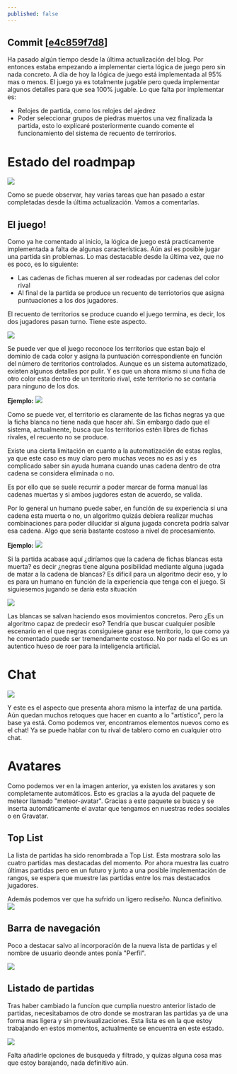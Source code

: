 ```yaml
---
published: false
---
```


## Commit [[e4c859f7d8](https://github.com/shadowlink/GoProject/commit/e4c859f7d8d1e2896f3e5734a9cc9354044df96a)]

Ha pasado algún tiempo desde la última actualización del blog. Por entonces estaba empezando a implementar cierta lógica de juego pero sin nada concreto. 
A día de hoy la lógica de juego está implementada al 95% mas o menos. El juego ya es totalmente jugable pero queda implementar algunos detalles para que sea 100% jugable.
Lo que falta por implementar es:

- Relojes de partida, como los relojes del ajedrez
- Poder seleccionar grupos de piedras muertos una vez finalizada la partida, esto lo explicaré posteriormente cuando comente el funcionamiento del sistema de recuento de terrirorios.

# Estado del roadmpap

![](http://gyazo.com/03c9368134c57c092f75b96316064108.png)

Como se puede observar, hay varias tareas que han pasado a estar completadas desde la última actualización. Vamos a comentarlas.

## El juego!

Como ya he comentado al inicio, la lógica de juego está practicamente implementada a falta de algunas características. Aún así es posible jugar una partida sin problemas.
Lo mas destacable desde la última vez, que no es poco, es lo siguiente:

- Las cadenas de fichas mueren al ser rodeadas por cadenas del color rival
- Al final de la partida se produce un recuento de terriotorios que asigna puntuaciones a los dos jugadores.

El recuento de territorios se produce cuando el juego termina, es decir, los dos jugadores pasan turno. Tiene este aspecto.

![](http://gyazo.com/dff41120a414a3ca81a1a24a5583d2ae.png)

Se puede ver que el juego reconoce los territorios que estan bajo el dominio de cada color y asigna la puntuación correspondiente en función del número de territorios controlados.
Aunque es un sistema automatizado, existen algunos detalles por pulir. Y es que un ahora mismo si una ficha de otro color esta dentro de un territorio rival, este territorio no se contaría para ninguno de los dos.

**Ejemplo:**
![](http://gyazo.com/15c6484fba20b5d901d9c65ed129841b.png)

Como se puede ver, el territorio es claramente de las fichas negras ya que la ficha blanca no tiene nada que hacer ahí. Sin embargo dado que el sistema, actualmente, busca que los territorios estén libres de fichas rivales, el  recuento no se produce.

Existe una cierta limitación en cuanto a la automatización de estas reglas, ya que este caso es muy claro pero muchas veces no es así y es complicado saber sin ayuda humana cuando unas cadena dentro de otra cadena se considera eliminada o no.

Es por ello que se suele recurrir a poder marcar de forma manual las cadenas muertas y si ambos jugdores estan de acuerdo, se valida.

Por lo general un humano puede saber, en función de su experiencia si una cadena esta muerta o no, un algoritmo quizás debiera realizar muchas combinaciones para poder dilucidar si alguna jugada concreta podría salvar esa cadena. Algo que sería bastante costoso a nivel de procesamiento.

**Ejemplo:**
![](http://gyazo.com/e41ce27789caf1697c3a68cbd1858cc6.png)

Si la partida acabase aquí ¿diríamos que la cadena de fichas blancas esta muerta? es decir ¿negras tiene alguna posibilidad mediante alguna jugada de matar a la cadena de blancas? Es dificil para un algoritmo decir eso, y lo es para un humano en función de la experiencía que tenga con el juego.
Si siguiesemos jugando se daría esta situación

![](http://gyazo.com/664b46d59a6490cc1777114f58d9755f.png)

Las blancas se salvan haciendo esos movimientos concretos. Pero ¿Es un algoritmo capaz de predecir eso? Tendría que buscar cualquier posible escenario en el que negras consiguiese ganar ese territorio, lo que como ya he comentado puede ser tremendamente costoso. No por nada el Go es un autentico hueso de roer para la inteligencia artificial.

# Chat

![](http://gyazo.com/07876b7b4a1de222a6696a1a5d733d1a.png)

Y este es el aspecto que presenta ahora mismo la interfaz de una partida. Aún quedan muchos retoques que hacer en cuanto a lo "artístico", pero la base ya está.
Como podemos ver, encontramos elementos nuevos como es el chat!
Ya se puede hablar con tu rival de tablero como en cualquier otro chat.

# Avatares
Como podemos ver en la imagen anterior, ya existen los avatares y son completamente automáticos. Esto es gracias a la ayuda del paquete de meteor llamado "meteor-avatar".
Gracias a este paquete se busca y se inserta automáticamente el avatar que tengamos en nuestras redes sociales o en Gravatar.

## Top List

La lista de partidas ha sido renombrada a Top List. Esta mostrara solo las cuatro partidas mas destacadas del momento. Por ahora muestra las cuatro últimas partidas pero en un futuro y junto a una posible implementación de rangos, se espera que muestre las partidas entre los mas destacados jugadores.

Además podemos ver que ha sufrido un ligero rediseño. Nunca definitivo.
![](http://gyazo.com/4a1178f5f46775ab5bd7d2d1d1350233.png)

## Barra de navegación

Poco a destacar salvo al incorporación de la nueva lista de partidas y el nombre de usuario deonde antes ponía "Perfil".

![](http://gyazo.com/7f9d7485b360220707cc594f348851db.png)

## Listado de partidas

Tras haber cambiado la funcíon que cumplia nuestro anterior listado de partidas, necesitabamos de otro donde se mostraran las partidas ya de una forma mas ligera y sin previsualizaciones. Esta lista es en la que estoy trabajando en estos momentos, actualmente se encuentra en este estado.

![](http://gyazo.com/4922d9b0df60cfc904e17923d185312b.png)

Falta añadirle opciones de busqueda y filtrado, y quizas alguna cosa mas que estoy barajando, nada definitivo aún.

